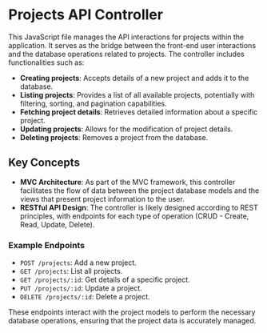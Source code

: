 
# Projects API Controller

This JavaScript file manages the API interactions for projects within the application. It serves as the bridge between the front-end user interactions and the database operations related to projects. The controller includes functionalities such as:

- **Creating projects**: Accepts details of a new project and adds it to the database.
- **Listing projects**: Provides a list of all available projects, potentially with filtering, sorting, and pagination capabilities.
- **Fetching project details**: Retrieves detailed information about a specific project.
- **Updating projects**: Allows for the modification of project details.
- **Deleting projects**: Removes a project from the database.

## Key Concepts

- **MVC Architecture**: As part of the MVC framework, this controller facilitates the flow of data between the project database models and the views that present project information to the user.
- **RESTful API Design**: The controller is likely designed according to REST principles, with endpoints for each type of operation (CRUD - Create, Read, Update, Delete).

### Example Endpoints

- `POST /projects`: Add a new project.
- `GET /projects`: List all projects.
- `GET /projects/:id`: Get details of a specific project.
- `PUT /projects/:id`: Update a project.
- `DELETE /projects/:id`: Delete a project.

These endpoints interact with the project models to perform the necessary database operations, ensuring that the project data is accurately managed.
